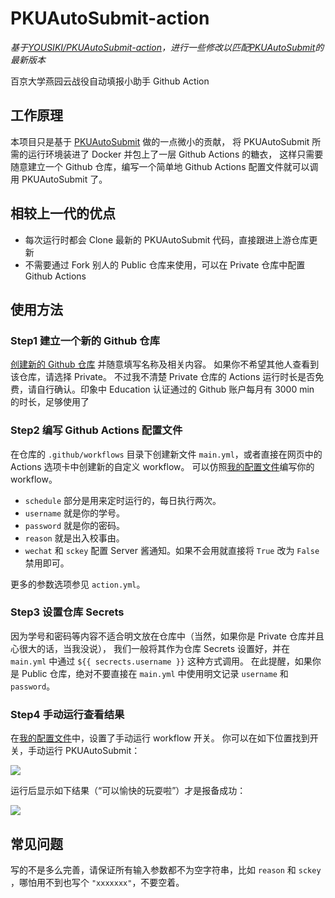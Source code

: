 # PKUAutoSubmit-action

*基于[YOUSIKI/PKUAutoSubmit-action](https://github.com/YOUSIKI/PKUAutoSubmit-action)，进行一些修改以匹配[PKUAutoSubmit](https://github.com/Bruuuuuuce/PKUAutoSubmit)的最新版本*

百京大学燕园云战役自动填报小助手 Github Action

## 工作原理

本项目只是基于 [PKUAutoSubmit](https://github.com/Bruuuuuuce/PKUAutoSubmit) 做的一点微小的贡献，
将 PKUAutoSubmit 所需的运行环境装进了 Docker 并包上了一层 Github Actions 的糖衣，
这样只需要随意建立一个 Github 仓库，编写一个简单地 Github Actions 配置文件就可以调用 PKUAutoSubmit 了。

## 相较上一代的优点

- 每次运行时都会 Clone 最新的 PKUAutoSubmit 代码，直接跟进上游仓库更新
- 不需要通过 Fork 别人的 Public 仓库来使用，可以在 Private 仓库中配置 Github Actions

## 使用方法

### Step1 建立一个新的 Github 仓库

[创建新的 Github 仓库](https://github.com/new) 并随意填写名称及相关内容。
如果你不希望其他人查看到该仓库，请选择 Private。
不过我不清楚 Private 仓库的 Actions 运行时长是否免费，请自行确认。印象中 Education 认证通过的 Github 账户每月有 3000 min 的时长，足够使用了

### Step2 编写 Github Actions 配置文件

在仓库的 `.github/workflows` 目录下创建新文件 `main.yml`，或者直接在网页中的 Actions 选项卡中创建新的自定义 workflow。
可以仿照[我的配置文件](.github/workflows/main.yml)编写你的 workflow。

- `schedule` 部分是用来定时运行的，每日执行两次。
- `username` 就是你的学号。
- `password` 就是你的密码。
- `reason` 就是出入校事由。
- `wechat` 和 `sckey` 配置 Server 酱通知。如果不会用就直接将 `True` 改为 `False` 禁用即可。

更多的参数选项参见 `action.yml`。

### Step3 设置仓库 Secrets

因为学号和密码等内容不适合明文放在仓库中（当然，如果你是 Private 仓库并且心很大的话，当我没说），
我们一般将其作为仓库 Secrets 设置好，并在 `main.yml` 中通过 `${{ secrects.username }}` 这种方式调用。
在此提醒，如果你是 Public 仓库，绝对不要直接在 `main.yml` 中使用明文记录 `username` 和 `password`。

### Step4 手动运行查看结果

在[我的配置文件](.github/workflows/main.yml)中，设置了手动运行 workflow 开关。
你可以在如下位置找到开关，手动运行 PKUAutoSubmit：

![](images/workflow_dispatch.png)

运行后显示如下结果（“可以愉快的玩耍啦”）才是报备成功：

![](images/success.png)

## 常见问题

写的不是多么完善，请保证所有输入参数都不为空字符串，比如 `reason` 和 `sckey` ，哪怕用不到也写个 `"xxxxxxx"`，不要空着。
